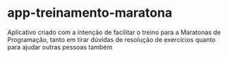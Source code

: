 # app-treinamento-maratona
Aplicativo criado com a intenção de facilitar o treino para a Maratonas de Programação, tanto em tirar dúvidas de resolução de exercícios quanto para ajudar outras pessoas também
